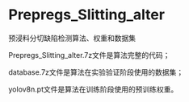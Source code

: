 # Prepregs_Slitting_alter
预浸料分切缺陷检测算法、权重和数据集

Prepregs_Slitting_alter.7z文件是算法完整的代码；

database.7z文件是算法在实验验证阶段使用的数据集；

yolov8n.pt文件是算法在训练阶段使用的预训练权重。
